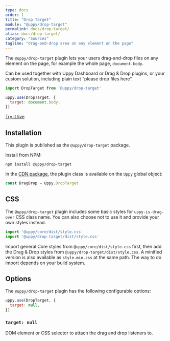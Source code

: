 ```yaml
---
type: docs
order: 1
title: "Drop Target"
module: "@uppy/drop-target"
permalink: docs/drop-target/
alias: docs/drop-target/
category: "Sources"
tagline: "drag-and-drop area on any element on the page"
---
```


The `@uppy/drop-target` plugin lets your users drag-and-drop files on any element on the page, for example the whole page, `document.body`.

Can be used together with Uppy Dashboard or Drag & Drop plugins, or your custom solution, including plain text “please drop files here”.

```js
import DropTarget from '@uppy/drop-target'

uppy.use(DropTarget, {
  target: document.body,
})
```

<a class="TryButton" href="/examples/dashboard/">Try it live</a>

## Installation

This plugin is published as the `@uppy/drop-target` package.

Install from NPM:

```shell
npm install @uppy/drop-target
```

In the [CDN package](/docs/#With-a-script-tag), the plugin class is available on the `Uppy` global object:

```js
const DragDrop = Uppy.DropTarget
```

## CSS

The `@uppy/drop-target` plugin includes some basic styles for `uppy-is-drag-over` CSS class name. You can also choose not to use it and provide your own styles instead.

```js
import '@uppy/core/dist/style.css'
import '@uppy/drop-target/dist/style.css'
```

Import general Core styles from `@uppy/core/dist/style.css` first, then add the Drag & Drop styles from `@uppy/drop-target/dist/style.css`. A minified version is also available as `style.min.css` at the same path. The way to do import depends on your build system.

## Options

The `@uppy/drop-target` plugin has the following configurable options:

```js
uppy.use(DropTarget, {
  target: null,
})
```

### `target: null`

DOM element or CSS selector to attach the drag and drop listeners to.
